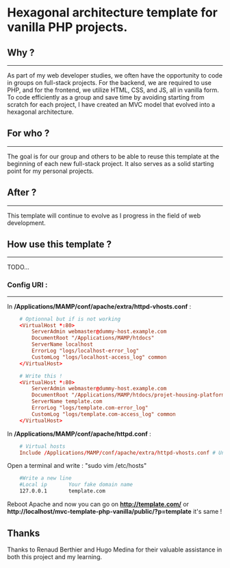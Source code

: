 # Hexagonal architecture template for vanilla PHP projects.

## Why ?
---
As part of my web developer studies, we often have the opportunity to code in groups on full-stack projects. For the backend, we are required to use PHP, and for the frontend, we utilize HTML, CSS, and JS, all in vanilla form. To code efficiently as a group and save time by avoiding starting from scratch for each project, I have created an MVC model that evolved into a hexagonal architecture.

## For who ?
---
The goal is for our group and others to be able to reuse this template at the beginning of each new full-stack project. It also serves as a solid starting point for my personal projects.

## After ?
---
This template will continue to evolve as I progress in the field of web development.

## How use this template ?
---
TODO...

### Config URI :
---
In **/Applications/MAMP/conf/apache/extra/httpd-vhosts.conf** :
```conf
    # Optionnal but if is not working
    <VirtualHost *:80>
        ServerAdmin webmaster@dummy-host.example.com
        DocumentRoot "/Applications/MAMP/htdocs"
        ServerName localhost
        ErrorLog "logs/localhost-error_log"
        CustomLog "logs/localhost-access_log" common
    </VirtualHost>

    # Write this !
    <VirtualHost *:80>
        ServerAdmin webmaster@dummy-host.example.com
        DocumentRoot "/Applications/MAMP/htdocs/projet-housing-platform-hetic/public"
        ServerName template.com
        ErrorLog "logs/template.com-error_log"
        CustomLog "logs/template.com-access_log" common
    </VirtualHost>
```

In **/Applications/MAMP/conf/apache/httpd.conf** :
```conf
    # Virtual hosts
    Include /Applications/MAMP/conf/apache/extra/httpd-vhosts.conf # Uncomment this line
```

Open a terminal and write : "sudo vim /etc/hosts"
```bash
    #Write a new line
    #Local ip       Your fake domain name
    127.0.0.1       template.com
```

Reboot Apache and now you can go on **http://template.com/** or **http://localhost/mvc-template-php-vanilla/public/?p=template** it's same !

## Thanks
Thanks to Renaud Berthier and Hugo Medina for their valuable assistance in both this project and my learning.